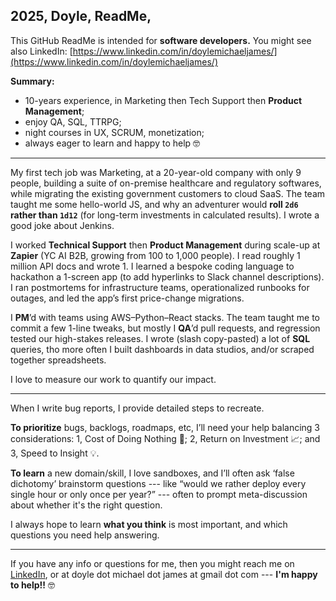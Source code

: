## 2025, Doyle, ReadMe, 

This GitHub ReadMe is intended for **software developers.** You might see also LinkedIn: [https://www.linkedin.com/in/doylemichaeljames/](https://www.linkedin.com/in/doylemichaeljames/)

**Summary:** 

- 10-years experience, in Marketing then Tech Support then **Product Management**;
- enjoy QA, SQL, TTRPG;
- night courses in UX, SCRUM, monetization;
- always eager to learn and happy to help 🤓

---

My first tech job was Marketing, at a 20-year-old company with only 9 people, building a suite of on-premise healthcare and regulatory softwares, while migrating the existing government customers to cloud SaaS. The team taught me some hello-world JS, and why an adventurer would **roll `2d6` rather than `1d12`** (for long-term investments in calculated results). I wrote a good joke about Jenkins.

I worked **Technical Support** then **Product Management** during scale-up at **Zapier** (YC AI B2B, growing from 100 to 1,000 people). I read roughly 1 million API docs and wrote 1. I learned a bespoke coding language to hackathon a 1-screen app (to add hyperlinks to Slack channel descriptions). I ran postmortems for infrastructure teams, operationalized runbooks for outages, and led the app’s first price-change migrations.

I **PM**’d with teams using AWS–Python–React stacks. The team taught me to commit a few 1-line tweaks, but mostly I **QA**’d pull requests, and regression tested our high-stakes releases. I wrote (slash copy-pasted) a lot of **SQL** queries, tho more often I built dashboards in data studios, and/or scraped together spreadsheets.

I love to measure our work to quantify our impact.

---

When I write bug reports, I provide detailed steps to recreate. 

**To prioritize** bugs, backlogs, roadmaps, etc, I’ll need your help balancing 3 considerations: 1, Cost of Doing Nothing 💸; 2, Return on Investment 📈; and 3, Speed to Insight 💡. 

**To learn** a new domain/skill, I love sandboxes, and I’ll often ask ‘false dichotomy’ brainstorm questions --- like “would we rather deploy every single hour or only once per year?” --- often to prompt meta-discussion about whether it's the right question.

I always hope to learn **what you think** is most important, and which questions you need help answering. 

---

If you have any info or questions for me, then you might reach me on [LinkedIn](https://www.linkedin.com/in/doylemichaeljames/), or at doyle dot michael dot james at gmail dot com --- **I'm happy to help!!** 🤓
